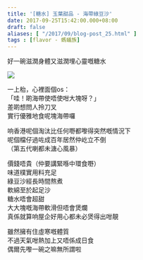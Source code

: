 ```yaml
---
title: '[糖水] 玉葉甜品 - 海帶綠豆沙'
date: 2017-09-25T15:42:00.000+08:00
draft: false
aliases: [ "/2017/09/blog-post_25.html" ]
tags : [flavor - 螞蟻族]
---
```


好一碗滋潤身體又滋潤埋心靈嘅糖水  
  

[![](https://c1.staticflickr.com/5/4400/37001307905_b5170910c2_z.jpg)](https://c1.staticflickr.com/5/4400/37001307905_b5170910c2_z.jpg)

一上枱，心裡面個os：  
「哇！啲海帶使唔使咁大塊呀？」  
差啲想問人拎刀叉  
實行優雅地食呢塊海帶囉  
  
响香港呢個淘汰比任何嘢都嚟得突然嘅情況下  
呢個檔仔過咗成百年居然仲屹立不倒  
（第五代喇都未溏心風暴）  
  
價錢唔貴（仲要講緊喺中環食嘢）  
味道樸實用料充足  
綠豆沙經長時間熬煮  
軟綿至於起足沙  
糖水唔會超甜  
大大塊嘅海帶軟滑但唔會煲爛  
真係就算响屋企好用心都未必煲得出咁靚  
  
雖然擁有住虛寒嘅體質  
不過天氣咁熱加上又唔係成日食  
偶爾先嚟一碗之嘛無所謂啦